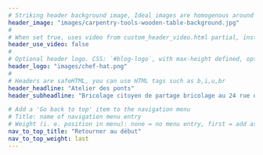 ```yaml
---
# Striking header background image, Ideal images are homogenous around the centre and contrasting to the text. Non-ideal images can use `title_guard`
header_image: "images/carpentry-tools-wooden-table-background.jpg"
#
# When set true, uses video from custom_header_video.html partial, instead of header_image
header_use_video: false
#
# Optional header logo. CSS: `#blog-logo`, with max-height defined, optimize to prevent scaling
header_logo: "images/chef-hat.png"
#
# Headers are safeHTML, you can use HTML tags such as b,i,u,br
header_headline: "Atelier des ponts"
header_subheadline: "Bricolage citoyen de partage bricolage au 24 rue de venise"

# Add a 'Go back to top' item to the navigation menu
# Title: name of navigation menu entry
# Weight (i. e. position in menu): none = no menu entry, first = add as first entry, last = ad as last entry
nav_to_top_title: "Retourner au début"
nav_to_top_weight: last
---
```

